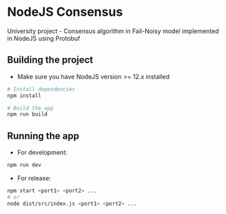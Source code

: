 # NodeJS Consensus

University project - Consensus algorithm in Fail-Noisy model implemented in NodeJS using Protobuf

## Building the project

- Make sure you have NodeJS version >= 12.x installed

```sh
# Install dependencies
npm install

# Build the app
npm run build
```

## Running the app

- For development:

```sh
npm run dev
```

- For release:

```sh
npm start <port1> <port2> ...
# or
node dist/src/index.js <port1> <port2> ...
```